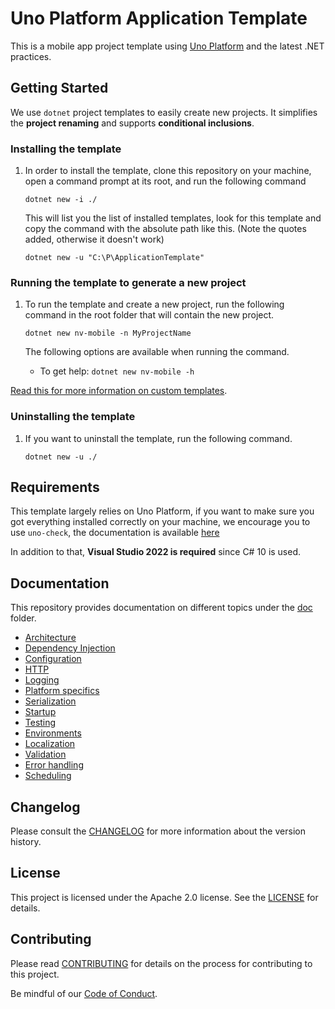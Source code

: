 ﻿# Uno Platform Application Template

This is a mobile app project template using [Uno Platform](https://github.com/unoplatform/uno) and the latest .NET practices.

## Getting Started

We use `dotnet` project templates to easily create new projects. It simplifies the **project renaming** and supports **conditional inclusions**.

### Installing the template

1. In order to install the template, clone this repository on your machine, open a command prompt at its root, and run the following command

   `dotnet new -i ./`

    This will list you the list of installed templates, look for this template and copy the command with the absolute path like this. (Note the quotes added, otherwise it doesn't work)

    `dotnet new -u "C:\P\ApplicationTemplate"`

### Running the template to generate a new project

1. To run the template and create a new project, run the following command in the root folder that will contain the new project.

    `dotnet new nv-mobile -n MyProjectName`

    The following options are available when running the command.

    - To get help: `dotnet new nv-mobile -h`

[Read this for more information on custom templates](https://docs.microsoft.com/en-us/dotnet/core/tools/custom-templates).

### Uninstalling the template
1. If you want to uninstall the template, run the following command.

    `dotnet new -u ./`

## Requirements

This template largely relies on Uno Platform, if you want to make sure you got everything installed correctly on your machine, we encourage you to use `uno-check`, the documentation is available [here](https://platform.uno/docs/articles/uno-check.html)

In addition to that, **Visual Studio 2022 is required** since C# 10 is used.

## Documentation

This repository provides documentation on different topics under the [doc](doc/) folder.

- [Architecture](doc/Architecture.md)
- [Dependency Injection](doc/DependencyInjection.md)
- [Configuration](doc/Configuration.md)
- [HTTP](doc/HTTP.md)
- [Logging](doc/Logging.md)
- [Platform specifics](doc/PlatformSpecifics.md)
- [Serialization](doc/Serialization.md)
- [Startup](doc/Startup.md)
- [Testing](doc/Testing.md)
- [Environments](doc/Environments.md)
- [Localization](doc/Localization.md)
- [Validation](doc/Validation.md)
- [Error handling](doc/ErrorHandling.md)
- [Scheduling](doc/Scheduling.md)

## Changelog

Please consult the [CHANGELOG](CHANGELOG.md) for more information about the version history.

## License

This project is licensed under the Apache 2.0 license. See the [LICENSE](LICENSE) for details.

## Contributing

Please read [CONTRIBUTING](CONTRIBUTING.md) for details on the process for contributing to this project.

Be mindful of our [Code of Conduct](CODE_OF_CONDUCT.md).
